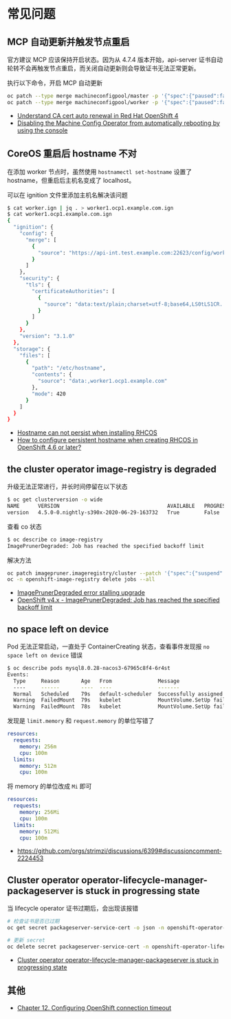 # 常见问题

## MCP 自动更新并触发节点重启

官方建议 MCP 应该保持开启状态。因为从 4.7.4 版本开始，api-server 证书自动轮转不会再触发节点重启，而关闭自动更新则会导致证书无法正常更新。

执行以下命令，开启 MCP 自动更新

```sh
oc patch --type merge machineconfigpool/master -p '{"spec":{"paused":false}}'
oc patch --type merge machineconfigpool/worker -p '{"spec":{"paused":false}}'
```

- [Understand CA cert auto renewal in Red Hat OpenShift 4](https://access.redhat.com/articles/5651701)
- [Disabling the Machine Config Operator from automatically rebooting by using the console](https://docs.openshift.com/container-platform/4.10/support/troubleshooting/troubleshooting-operator-issues.html#troubleshooting-disabling-autoreboot-mco-console_troubleshooting-operator-issues)

## CoreOS 重启后 hostname 不对

在添加 worker 节点时，虽然使用 `hostnamectl set-hostname` 设置了 hostname，但重启后主机名变成了 localhost。

可以在 ignition 文件里添加主机名解决该问题

```sh hl_lines="23-33"
$ cat worker.ign | jq . > worker1.ocp1.example.com.ign
$ cat worker1.ocp1.example.com.ign
{
  "ignition": {
    "config": {
      "merge": [
        {
          "source": "https://api-int.test.example.com:22623/config/worker"
        }
      ]
    },
    "security": {
      "tls": {
        "certificateAuthorities": [
          {
            "source": "data:text/plain;charset=utf-8;base64,LS0tLS1CR...."
          }
        ]
      }
    },
    "version": "3.1.0"
  },
  "storage": {
    "files": [
      {
        "path": "/etc/hostname",
        "contents": {
          "source": "data:,worker1.ocp1.example.com"
        },
        "mode": 420
      }
    ]
  }
}
```

- [Hostname can not persist when installing RHCOS](https://bugzilla.redhat.com/show_bug.cgi?id=1905986)
- [How to configure persistent hostname when creating RHCOS in OpenShift 4.6 or later?](https://access.redhat.com/solutions/5680251)

## the cluster operator image-registry is degraded

升级无法正常进行，并长时间停留在以下状态

```sh
$ oc get clusterversion -o wide
NAME      VERSION                                   AVAILABLE   PROGRESSING   SINCE   STATUS
version   4.5.0-0.nightly-s390x-2020-06-29-163732   True        False         15h     Error while reconciling 4.5.0-0.nightly-s390x-2020-06-29-163732: the cluster operator image-registry is degraded
```

查看 co 状态

```sh
$ oc describe co image-registry
ImagePrunerDegraded: Job has reached the specified backoff limit
```

解决方法

```sh
oc patch imagepruner.imageregistry/cluster --patch '{"spec":{"suspend":true}}' --type=merge
oc -n openshift-image-registry delete jobs --all
```

- [ImagePrunerDegraded error stalling upgrade](https://access.redhat.com/solutions/5370391)
- [OpenShift v4.x - ImagePrunerDegraded: Job has reached the specified backoff limit](https://gist.github.com/aisuhua/c8e4acbf2d2b1061758ef5ecef5bc0e7)

## no space left on device

Pod 无法正常启动，一直处于 ContainerCreating 状态，查看事件发现报 `no space left on device` 错误

```sh
$ oc describe pods mysql8.0.28-nacos3-67965c8f4-6r4st
Events:
  Type     Reason       Age   From               Message
  ----     ------       ----  ----               -------
  Normal   Scheduled    79s   default-scheduler  Successfully assigned zfqs/mysql8.0.28-nacos3-67965c8f4-6r4st to worker8.dev3.example.com
  Warning  FailedMount  79s   kubelet            MountVolume.SetUp failed for volume "kube-api-access-dp55p" : write /var/lib/kubelet/pods/eda464b0-1376-4edb-b0ea-c495f18bbb9e/volumes/kubernetes.io~projected/kube-api-access-dp55p/..2023_05_29_08_16_36.1470493620/ca.crt: no space left on device
  Warning  FailedMount  78s   kubelet            MountVolume.SetUp failed for volume "kube-api-access-dp55p" : write /var/lib/kubelet/pods/eda464b0-1376-4edb-b0ea-c495f18bbb9e/volumes/kubernetes.io~projected/kube-api-access-dp55p/..2023_05_29_08_16_37.1796074709/service-ca.crt: no space left on device
```

发现是 `limit.memory` 和 `request.memory` 的单位写错了

```yaml
resources:
  requests:
    memory: 256m
    cpu: 100m
  limits:
    memory: 512m
    cpu: 100m
```

将 memory 的单位改成 `Mi` 即可

```yaml hl_lines="3,6"
resources:
  requests:
    memory: 256Mi
    cpu: 100m
  limits:
    memory: 512Mi
    cpu: 100m
```

- https://github.com/orgs/strimzi/discussions/6399#discussioncomment-2224453

## Cluster operator operator-lifecycle-manager-packageserver is stuck in progressing state

当 lifecycle operator 证书过期后，会出现该报错

```sh
# 检查证书是否已过期
oc get secret packageserver-service-cert -o json -n openshift-operator-lifecycle-manager | jq -r '.data | .["tls.crt"]' | base64 -d | openssl x509 -noout -dates

# 更新 secret
oc delete secret packageserver-service-cert -n openshift-operator-lifecycle-manager
```

- [Cluster operator operator-lifecycle-manager-packageserver is stuck in progressing state](https://access.redhat.com/solutions/6986596)

## 其他

- [Chapter 12. Configuring OpenShift connection timeout](https://docs.redhat.com/en/documentation/red_hat_decision_manager/7.2/html/managing_and_monitoring_decision_server/configuring-openshift-connection-timeout-proc#configuring-openshift-connection-timeout-proc)
